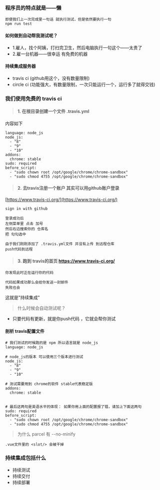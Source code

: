 ### 程序员的特点就是——懒

```
即使我们上一次完成里一句话 就执行测试，但是依然要执行一句
npm run test
```

#### 如何做到自动帮我测试呢？

- 1.雇人，找个阿姨，打扫完卫生，然后电脑执行一句这个——太贵了
- 2.雇一台机器——很幸运 有免费的机器


#### 持续集成服务器

- travis ci (github用这个，没有数量限制)
- circle ci (功能强大，有数量限制，一次只能运行一个，运行多了就得交钱)

### 我们使用免费的 travis ci

> #### 1. 在根目录创建一个文件 .travis.yml

内容如下

```
language: node_js
node_js:
  - "8"
  - "9"
  - "10"
addons:
  chrome: stable
sudo: required
before_script:
  - "sudo chown root /opt/google/chrome/chrome-sandbox"
  - "sudo chmod 4755 /opt/google/chrome/chrome-sandbox"
```

> #### 2. 去travis注册一个账户 其实可以用github账户登录


[https://www.travis-ci.org/](https://www.travis-ci.org/)

```
sign in with github

登录成功后
左侧菜单里 点击 加号
然后右边搜索你的 仓库名
把 勾勾选中

由于我们刚刚添加了 .travis.yml文件 并没有上传 到远程仓库
push代码到远程
```

> #### 3. 跑到 travis的首页 https://www.travis-ci.org/

```
你发现此时正在运行你的代码

代码如果成功那么会给你发送一封邮件
失败也会
```

这就是"持续集成"

> 什么时候会自动测试呢？

- 只要代码有更新，就是你push代码 ，它就会帮你测试


#### 剖析 travis配置文件

```
# 我们测试的时候跑的是 npm 所以语言就是 node_js
language: node_js

# node_js的版本 可以使用三个版本进行测试
node_js:
  - "8"
  - "9"
  - "10"

# 测试需要用到 chrome的软件 stable代表稳定版
addons:
  chrome: stable


# 最后这两句是英语水平的体现： 如果你用上面的配置报了错，请加上下面这两句
sudo: required
before_script:
  - "sudo chown root /opt/google/chrome/chrome-sandbox"
  - "sudo chmod 4755 /opt/google/chrome/chrome-sandbox"
```

> 为什么 parcel 有 --no-minify

```
.vue文件里的 <slot/> 会被干掉
```

### 持续集成包括什么

- 持续测试
- 持续交付
- 持续部署